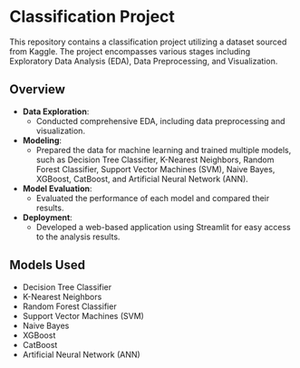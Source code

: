 # Classification Project

This repository contains a classification project utilizing a dataset sourced from Kaggle. The project encompasses various stages including Exploratory Data Analysis (EDA), Data Preprocessing, and Visualization. 

## Overview

- **Data Exploration**: 
  - Conducted comprehensive EDA, including data preprocessing and visualization.
- **Modeling**: 
  - Prepared the data for machine learning and trained multiple models, such as Decision Tree Classifier, K-Nearest Neighbors, Random Forest Classifier, Support Vector Machines (SVM), Naive Bayes, XGBoost, CatBoost, and Artificial Neural Network (ANN).
- **Model Evaluation**:
  - Evaluated the performance of each model and compared their results.
- **Deployment**:
  - Developed a web-based application using Streamlit for easy access to the analysis results.

## Models Used
- Decision Tree Classifier
- K-Nearest Neighbors
- Random Forest Classifier
- Support Vector Machines (SVM)
- Naive Bayes
- XGBoost
- CatBoost
- Artificial Neural Network (ANN)
